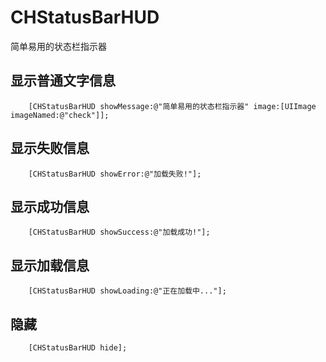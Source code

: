 # CHStatusBarHUD
简单易用的状态栏指示器

## 显示普通文字信息
```objc
    [CHStatusBarHUD showMessage:@"简单易用的状态栏指示器" image:[UIImage imageNamed:@"check"]];
```

## 显示失败信息
```objc
    [CHStatusBarHUD showError:@"加载失败!"];
```

## 显示成功信息
```objc
    [CHStatusBarHUD showSuccess:@"加载成功!"];
```

## 显示加载信息
```objc
    [CHStatusBarHUD showLoading:@"正在加载中..."];
```

## 隐藏
```objc
    [CHStatusBarHUD hide];
```
